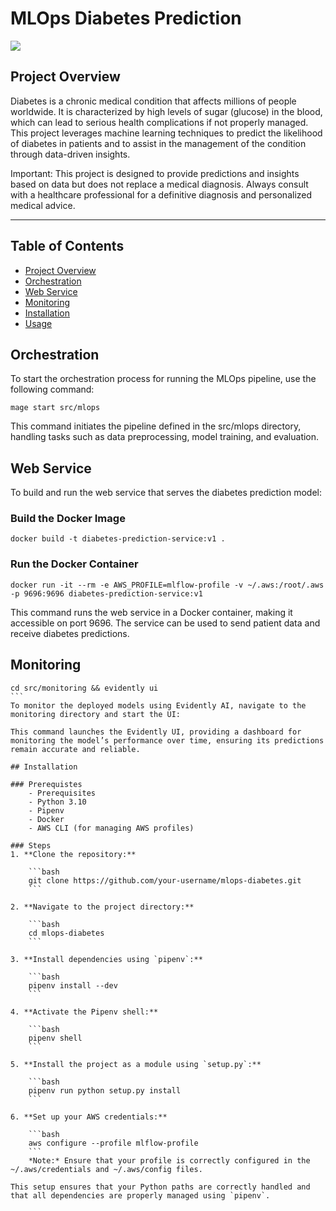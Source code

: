 # MLOps Diabetes Prediction

<a target="_blank" href="https://cookiecutter-data-science.drivendata.org/">
    <img src="https://img.shields.io/badge/CCDS-Project%20template-328F97?logo=cookiecutter" />
</a>

## Project Overview

Diabetes is a chronic medical condition that affects millions of people worldwide. It is characterized by high levels of sugar (glucose) in the blood, which can lead to serious health complications if not properly managed. This project leverages machine learning techniques to predict the likelihood of diabetes in patients and to assist in the management of the condition through data-driven insights.

Important: This project is designed to provide predictions and insights based on data but does not replace a medical diagnosis. Always consult with a healthcare professional for a definitive diagnosis and personalized medical advice.

--------
## Table of Contents

- [Project Overview](#project-overview)
- [Orchestration](#orchestration)
- [Web Service](#web-service)
- [Monitoring](#monitoring)
- [Installation](#installation)
- [Usage](#usage)

## Orchestration

To start the orchestration process for running the MLOps pipeline, use the following command:

```
mage start src/mlops
```
This command initiates the pipeline defined in the src/mlops directory, handling tasks such as data preprocessing, model training, and evaluation.

## Web Service

To build and run the web service that serves the diabetes prediction model:

### Build the Docker Image
```
docker build -t diabetes-prediction-service:v1 .
```
### Run the Docker Container
```
docker run -it --rm -e AWS_PROFILE=mlflow-profile -v ~/.aws:/root/.aws -p 9696:9696 diabetes-prediction-service:v1
```
This command runs the web service in a Docker container, making it accessible on port 9696. The service can be used to send patient data and receive diabetes predictions.

## Monitoring
````
cd src/monitoring && evidently ui
```
To monitor the deployed models using Evidently AI, navigate to the monitoring directory and start the UI:

This command launches the Evidently UI, providing a dashboard for monitoring the model’s performance over time, ensuring its predictions remain accurate and reliable.

## Installation

### Prerequistes 
    - Prerequisites
    - Python 3.10
    - Pipenv
    - Docker
    - AWS CLI (for managing AWS profiles)

### Steps
1. **Clone the repository:**

    ```bash
    git clone https://github.com/your-username/mlops-diabetes.git
    ```

2. **Navigate to the project directory:**

    ```bash
    cd mlops-diabetes
    ```

3. **Install dependencies using `pipenv`:**

    ```bash
    pipenv install --dev
    ```

4. **Activate the Pipenv shell:**

    ```bash
    pipenv shell
    ```

5. **Install the project as a module using `setup.py`:**

    ```bash
    pipenv run python setup.py install
    ```

6. **Set up your AWS credentials:**

    ```bash
    aws configure --profile mlflow-profile
    ```
    *Note:* Ensure that your profile is correctly configured in the ~/.aws/credentials and ~/.aws/config files.

This setup ensures that your Python paths are correctly handled and that all dependencies are properly managed using `pipenv`.


